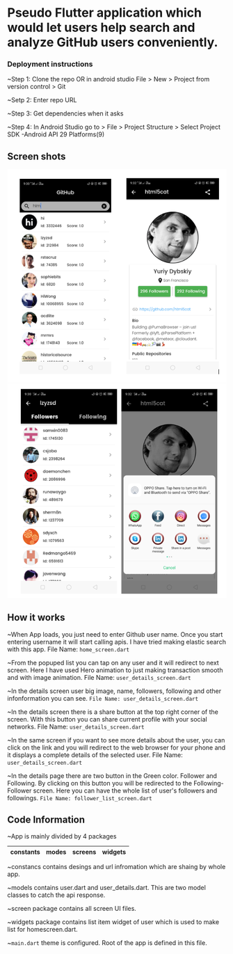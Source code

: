 # Pseudo Flutter application which would let users help search and analyze GitHub users conveniently.

### Deployment instructions
~Step 1: Clone the repo OR in android studio File > New > Project from version control > Git

~Setp 2: Enter repo URL

~Step 3: Get dependencies when it asks

~Step 4: In Android Studio go to > File > Project Structure > Select Project SDK -Android API 29 Platforms(9)

## Screen shots

![LCO Mascot](https://github.com/him123/nitorAssignment/blob/master/nitor_assignment/newss/12.PNG)
![LCO Mascot](https://github.com/him123/nitorAssignment/blob/master/nitor_assignment/newss/23.PNG)


## How it works

~When App loads, you just need to enter Github user name. Once you start entering username it will start calling apis. I have tried making elastic search with this app. File Name: `home_screen.dart`

~From the popuped list you can tap on any user and it will redirect to next screen. Here I have used Hero animation to just making transaction smooth and with image animation. File Name: `user_details_screen.dart`

~In the details screen user big image, name, followers, following and other infonformation you can see. `File Name: user_details_screen.dart`

~In the details screen there is a share button at the top right corner of the screen. With this button you can share current profile with your social networks. File Name: `user_details_screen.dart`

~In the same screen if you want to see more details about the user, you can click on the link and you will redirect to the web browser for your phone and it displays a complete details of the selected user. File Name: `user_details_screen.dart`

~In the details page there are two button in the Green color. Follower and Following. By clicking on this button you will be redirected to the Following-Follower screen. Here you can have the whole list of user's followers and followings. `File Name: follower_list_screen.dart`

## Code Information

~App is mainly divided by 4 packages 

constants|modes|screens|widgets
|---|---|---|---|

~constancs contains desings and url infromation which are shaing by whole app.

~models contains user.dart and user_details.dart. This are two model classes to catch the api response.

~screen package contains all screen UI files.

~widgets package contains list item widget of user which is used to make list for homescreen.dart.

~`main.dart` theme is configured. Root of the app is defined in this file.





